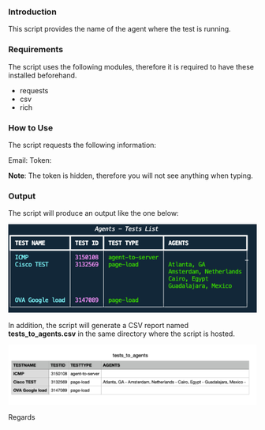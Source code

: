 ### Introduction
This script provides the name of the agent where the test is running.

### Requirements
The script uses the following modules, therefore it is required to have these installed beforehand.

- requests
- csv
- rich

### How to Use
The script requests the following information:

Email: 
Token: 

**Note**: The token is hidden, therefore you will not see anything when typing.

### Output
The script will produce an output like the one below:

![Agents](agents.png)

In addition, the script will generate a CSV report named **tests_to_agents.csv** in the same directory where the script is hosted.

![CSV](csv.png)

Regards
